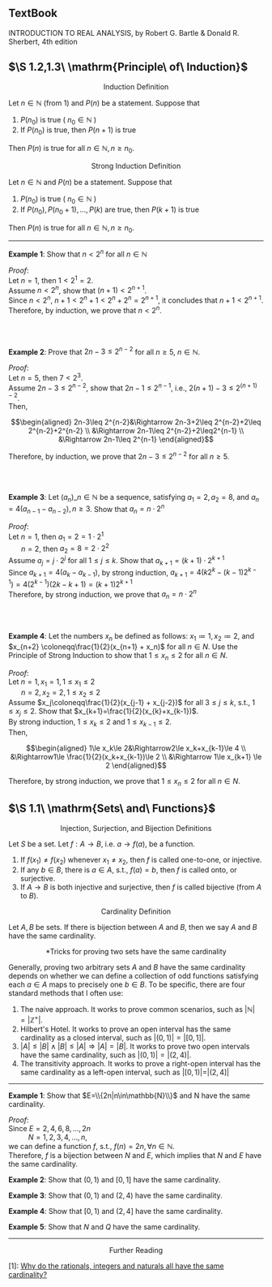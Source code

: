 ## $\mathrm{Text Book}$
INTRODUCTION TO REAL ANALYSIS, by Robert G. Bartle & Donald R. Sherbert, 4th edition

## $\S 1.2,1.3\ \mathrm{Principle\ of\ Induction}$ 

<p align="center">Induction Definition</p>

Let $n\in\mathbb{N}$ (from 1) and $P(n)$ be a statement. Suppose that

1. $P(n_0)$ is true ( $n_0\in\mathbb{N}$ )
2. If $P(n_0)$ is true, then $P(n+1)$ is true

Then $P(n)$ is true for all $n\in\mathbb{N}, n\ge n_0$.

<p align="center">Strong Induction Definition</p>

Let $n\in\mathbb{N}$ and $P(n)$ be a statement. Suppose that

1. $P(n_0)$ is true ( $n_0\in\mathbb{N}$ )
2. If $P(n_0), P(n_0+1), …, P(k)$ are true, then $P(k+1)$ is true

Then $P(n)$ is true for all $n\in\mathbb{N}, n\ge n_0$.

---

**Example 1**: Show that $n<2^n$ for all $n\in\mathbb{N}$

*Proof*:<br>
Let $n=1$, then $1<2^1=2$.<br>
Assume $n<2^n$, show that $(n+1)<2^{n+1}$.<br>
Since $n<2^n$, $n+1<2^n+1<2^n+2^n=2^{n+1}$, it concludes that $n+1<2^{n+1}$. <br>
Therefore, by induction, we prove that $n<2^n$.

<br>
<br>

**Example 2**: Prove that $2n-3\leq 2^{n-2}$ for all $n \geq 5$, $n\in \mathbb{N}$.

*Proof*:<br>
Let $n=5$, then $7<2^{3}$.<br>
Assume $2n-3\leq 2^{n-2}$, show that $2n-1\leq 2^{n-1}$, i.e., $2(n+1)-3\leq 2^{(n+1)-2}$.<br>
Then,

$$\begin{aligned}
2n-3\leq 2^{n-2}&\Rightarrow 2n-3+2\leq 2^{n-2}+2\leq 2^{n-2}+2^{n-2} \\
&\Rightarrow 2n-1\leq 2^{n-2}+2\leq2^{n-1} \\
&\Rightarrow 2n-1\leq 2^{n-1}
\end{aligned}$$

Therefore, by induction, we prove that $2n-3\leq 2^{n-2}$ for all $n \geq 5$.

<br>
<br>

**Example 3**: Let $(a_n)\_{n\in\mathbb{N}}$ be a sequence, satisfying $a_1=2, a_2=8$, and $a_n=4(a_{n-1}-a_{n-2}), n\ge 3$. Show that $a_n=n\cdot2^n$

*Proof*:<br>
Let $n=1$, then $a_1=2=1\cdot2^1$<br>
&ensp;&ensp;&ensp; $n=2$, then $a_2=8=2\cdot2^2$<br>
Assume $a_j=j\cdot2^j$ for all $1\le j\le k$. Show that $a_{k+1}=(k+1)\cdot2^{k+1}$<br>
Since $a_{k+1}=4(a_k-a_{k-1})$, by strong induction, $a_{k+1}=4(k2^k-(k-1)2^{k-1})=4(2^{k-1})(2k-k+1)=(k+1)2^{k+1}$<br>
Therefore, by strong induction, we prove that $a_n=n\cdot2^n$

<br>
<br>

**Example 4**: Let the numbers $x_n$ be defined as follows: $x_1 \coloneqq1, x_2 \coloneqq2$, and $x_{n+2} \coloneqq\frac{1}{2}(x_{n+1} + x_n)$ for all $n\in N$. Use the Principle of Strong Induction to show that $1 \leq x_n\leq 2$ for all $n \in N$.

*Proof*:<br>
Let $n=1, x_1=1, 1\le x_1\le2$<br>
&ensp;&ensp;&ensp; $n=2, x_2=2, 1\le x_2\le2$<br>
Assume $x_j\coloneqq\frac{1}{2}(x_{j-1} + x_{j-2})$ for all $3\le j\le k$, s.t., $1\le x_j\le2$. Show that $x_{k+1}=\frac{1}{2}(x_{k}+x_{k-1})$.<br>
By strong induction, $1\le x_k\le2$ and $1\le x_{k-1}\le2$.<br>
Then,

$$\begin{aligned}
1\le x_k\le 2&\Rightarrow2\le x_k+x_{k-1}\le 4 \\
&\Rightarrow1\le \frac{1}{2}(x_k+x_{k-1})\le 2 \\
&\Rightarrow 1\le x_{k+1} \le 2
\end{aligned}$$

Therefore, by strong induction, we prove that $1 \leq x_n\leq 2$ for all $n \in N$.

## $\S 1.1\ \mathrm{Sets\ and\ Functions}$

<p align="center">Injection, Surjection, and Bijection Definitions</p>

Let $S$ be a set. Let $f: A\to B$, i.e. $a\to f(a)$, be a function.
1. If $f(x_1)\ne f(x_2)$ whenever $x_1\ne x_2$, then $f$ is called one-to-one, or injective.
2. If any $b\in B$, there is $a\in A$, s.t., $f(a)=b$, then $f$ is called onto, or surjective.
3. If $A\to B$ is both injective and surjective, then $f$ is called bijective (from $A$ to $B$).

<p align="center">Cardinality Definition</p>

Let $A, B$ be sets. If there is bijection between $A$ and $B$, then we say $A$ and $B$ have the same cardinality.

<p align="center">*Tricks for proving two sets have the same cardinality</p>

Generally, proving two arbitrary sets $A$ and $B$ have the same cardinality depends on whether we can define a collection of odd functions satisfying each $a\in A$ maps to precisely one $b\in B$. To be specific, there are four standard methods that I often use:

1. The naive approach. It works to prove common scenarios, such as $|\mathbb{N}|=|\mathbb{Z}^+|$.
2. Hilbert's Hotel. It works to prove an open interval has the same cardinality as a closed interval, such as $|(0,1)| = |[0,1]|$.
3. $|A|\le|B|\land|B|\le|A|\Rightarrow|A|=|B|$. It works to prove two open intervals have the same cardinality, such as $|(0,1)|=|(2,4)|$.
4. The transitivity approach. It works to prove a right-open interval has the same cardinality as a left-open interval, such as $|[0,1)| = |(2,4]|$

---

**Example 1**: Show that $E=\\{2n|n\in\mathbb{N}\\}$ and $\mathrm{N}$ have the same cardinality.

*Proof*:<br>
Since $E = 2, 4, 6, 8, ..., 2n$<br>
&ensp;&ensp;&ensp;&ensp;&ensp; $N = 1, 2, 3, 4, ..., n$,<br>
we can define a function $f$, s.t., $f(n) = 2n, \forall n\in\mathbb{N}$.<br>
Therefore, $f$ is a bijection between $N$ and $E$, which implies that $N$ and $E$ have the same cardinality.

**Example 2**: Show that $(0,1)$ and $[0,1]$ have the same cardinality.

**Example 3**: Show that $(0,1)$ and $(2,4)$ have the same cardinality.

**Example 4**: Show that $[0,1)$ and $(2,4]$ have the same cardinality.

**Example 5**: Show that $N$ and $Q$ have the same cardinality.

---

<p align="center">Further Reading<p>

[1]: [Why do the rationals, integers and naturals all have the same cardinality?](https://math.stackexchange.com/questions/182236/why-do-the-rationals-integers-and-naturals-all-have-the-same-cardinality)

